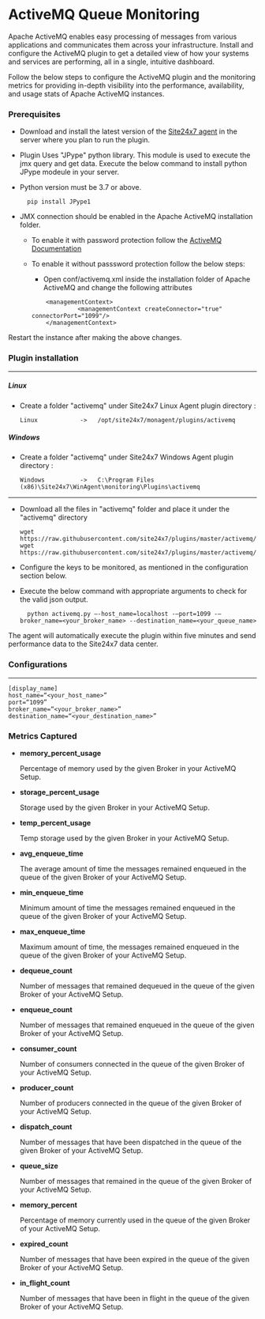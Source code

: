 ActiveMQ Queue Monitoring 
==============================================

Apache ActiveMQ enables easy processing of messages from various applications and communicates them across your infrastructure. Install and configure the ActiveMQ plugin to get a detailed view of how your systems and services are performing, all in a single, intuitive dashboard.

Follow the below steps to configure the ActiveMQ plugin and the monitoring metrics for providing in-depth visibility into the performance, availability, and usage stats of Apache ActiveMQ instances.

### Prerequisites

- Download and install the latest version of the [Site24x7 agent](https://www.site24x7.com/app/client#/admin/inventory/add-monitor) in the server where you plan to run the plugin. 

- Plugin Uses "JPype" python library. This module is used to execute the jmx query and get data. Execute the below command to install python JPype modeule in your server. 

- Python version must be 3.7 or above.  

		pip install JPype1
		
- JMX connection should be enabled in the Apache ActiveMQ installation folder. 
  - To enable it with password protection follow the [ActiveMQ Documentation](https://activemq.apache.org/jmx)
  - To enable it without passsword protection follow the below steps: 
  	- Open conf/activemq.xml inside the installation folder of Apache ActiveMQ and change the following attributes

	```
		<managementContext>
    		     <managementContext createConnector="true" connectorPort="1099"/>
		</managementContext>
	```
	
Restart the instance after making the above changes.

### Plugin installation
---
##### Linux 

- Create a folder "activemq" under Site24x7 Linux Agent plugin directory : 

      Linux            ->   /opt/site24x7/monagent/plugins/activemq

##### Windows 

- Create a folder "activemq" under Site24x7 Windows Agent plugin directory : 

      Windows          ->   C:\Program Files (x86)\Site24x7\WinAgent\monitoring\Plugins\activemq
      
---

- Download all the files in "activemq" folder and place it under the "activemq" directory

	  wget https://raw.githubusercontent.com/site24x7/plugins/master/activemq/activemq.py
	  wget https://raw.githubusercontent.com/site24x7/plugins/master/activemq/activemq.cfg
	
- Configure the keys to be monitored, as mentioned in the configuration section below.

- Execute the below command with appropriate arguments to check for the valid json output.  

		python activemq.py –-host_name=localhost -–port=1099 -–broker_name=<your_broker_name> --destination_name=<your_queue_name>


The agent will automatically execute the plugin within five minutes and send performance data to the Site24x7 data center.

### Configurations
---
	[display_name]
	host_name=“<your_host_name>”
	port=“1099”
	broker_name=“<your_broker_name>”
	destination_name=“<your_destination_name>”

### Metrics Captured

- **memory_percent_usage** 
    
    Percentage of memory used by the given Broker in your ActiveMQ Setup.

- **storage_percent_usage** 

    Storage used by the given Broker in your ActiveMQ Setup.

- **temp_percent_usage** 
    
    Temp storage used by the given Broker in your ActiveMQ Setup.

- **avg_enqueue_time**

    The average amount of time the messages remained enqueued in the queue of the given Broker of your ActiveMQ Setup.

- **min_enqueue_time** 

    Minimum amount of time the messages remained enqueued in the queue of the given Broker of your ActiveMQ Setup.

- **max_enqueue_time** 

    Maximum amount of time, the messages remained enqueued in the queue of the given Broker of your ActiveMQ Setup.

- **dequeue_count**

    Number of messages that remained dequeued in the queue of the given Broker of your ActiveMQ Setup.

- **enqueue_count** 

    Number of messages that remained enqueued in the queue of the given Broker of your ActiveMQ Setup.

- **consumer_count** 

    Number of consumers connected in the queue of the given Broker of your ActiveMQ Setup.

- **producer_count** 

    Number of producers connected in the queue of the given Broker of your ActiveMQ Setup.

- **dispatch_count** 

    Number of messages that have been dispatched in the queue of the given Broker of your ActiveMQ Setup.

- **queue_size**
 
    Number of messages that remained in the queue of the given Broker of your ActiveMQ Setup.

- **memory_percent** 

    Percentage of memory currently used in the queue of the given Broker of your ActiveMQ Setup.

- **expired_count** 

    Number of messages that have been expired in the queue of the given Broker of your ActiveMQ Setup.

- **in_flight_count** 

    Number of messages that have been in flight in the queue of the given Broker of your ActiveMQ Setup.
